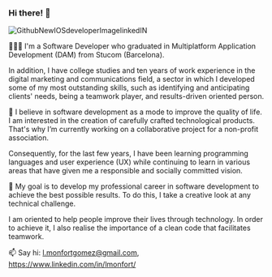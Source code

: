 ### Hi there! 👋  

![GithubNewIOSdeveloperImagelinkedIN](https://user-images.githubusercontent.com/106591528/205136922-6657c779-62c3-4a0a-b4b1-a1cc38c685bb.png)


👩🏻‍💻 I'm a Software Developer who graduated in Multiplatform Application Development (DAM) from Stucom (Barcelona).

In addition, I have college studies and ten years of work experience in the digital marketing and communications field, a sector in which I developed some of my most outstanding skills, such as identifying and anticipating clients' needs, being a teamwork player, and results-driven oriented person.

📲 I believe in software development as a mode to improve the quality of life. I am interested in the creation of carefully crafted technological products.  That's why I’m currently working on a collaborative project for a non-profit association.

Consequently, for the last few years, I have been learning programming languages and user experience (UX) while continuing to learn in various areas that have given me a responsible and socially committed vision.

🎯 My goal is to develop my professional career in software development to achieve the best possible results. To do this, I  take a creative look at any technical challenge. 

I am oriented to help people improve their lives through technology. In order to achieve it, I also realise the importance of a clean code that facilitates teamwork.

📫 Say hi: l.monfortgomez@gmail.com, https://www.linkedin.com/in/lmonfort/

<!--
**laumonfort/laumonfort** is a ✨ _special_ ✨ repository because its `README.md` (this file) appears on your GitHub profile.

Here are some ideas to get you started:

- 🔭 I’m currently working on ...
- 👯 I’m looking to collaborate on ...
- 🤔 I’m looking for help with ...
- 💬 Ask me about ...
- 📫 How to reach me: ...
- 😄 Pronouns: ...
- ⚡ Fun fact: ...
-->
